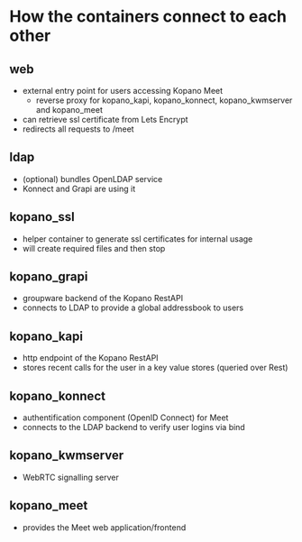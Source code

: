 # How the containers connect to each other

## web

- external entry point for users accessing Kopano Meet
    - reverse proxy for kopano_kapi, kopano_konnect, kopano_kwmserver and kopano_meet 
- can retrieve ssl certificate from Lets Encrypt
- redirects all requests to /meet

## ldap

- (optional) bundles OpenLDAP service
- Konnect and Grapi are using it

## kopano_ssl

- helper container to generate ssl certificates for internal usage
- will create required files and then stop

## kopano_grapi

- groupware backend of the Kopano RestAPI
- connects to LDAP to provide a global addressbook to users

## kopano_kapi

- http endpoint of the Kopano RestAPI
- stores recent calls for the user in a key value stores (queried over Rest)

## kopano_konnect

- authentification component (OpenID Connect) for Meet
- connects to the LDAP backend to verify user logins via bind

## kopano_kwmserver

- WebRTC signalling server

## kopano_meet

- provides the Meet web application/frontend